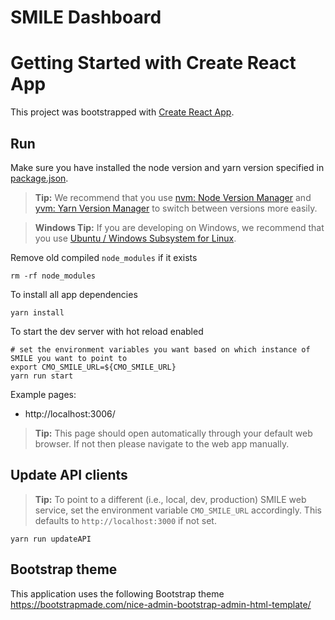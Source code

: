# SMILE Dashboard

# Getting Started with Create React App

This project was bootstrapped with [Create React App](https://github.com/facebook/create-react-app).

## Run

Make sure you have installed the node version and yarn version specified in
[package.json](https://github.com/mskcc/smile-dashboard/blob/master/package.json).

> **Tip:** We recommend that you use [nvm: Node Version Manager](https://github.com/nvm-sh/nvm) and [yvm: Yarn Version Manager](https://yvm.js.org/docs/overview) to switch between versions more easily.

> **Windows Tip:** If you are developing on Windows, we recommend that you use [Ubuntu / Windows Subsystem for Linux](https://docs.microsoft.com/en-us/windows/wsl/install-win10).

Remove old compiled `node_modules` if it exists

```
rm -rf node_modules
```

To install all app dependencies

```
yarn install
```

To start the dev server with hot reload enabled

```
# set the environment variables you want based on which instance of SMILE you want to point to
export CMO_SMILE_URL=${CMO_SMILE_URL}
yarn run start
```

Example pages:

- http://localhost:3006/

> **Tip:** This page should open automatically through your default web browser. If not then please navigate to the web app manually.

## Update API clients

> **Tip:** To point to a different (i.e., local, dev, production) SMILE web service, set the environment variable `CMO_SMILE_URL` accordingly. This defaults to `http://localhost:3000` if not set.

```
yarn run updateAPI
```

## Bootstrap theme

This application uses the following Bootstrap theme https://bootstrapmade.com/nice-admin-bootstrap-admin-html-template/